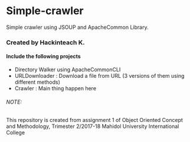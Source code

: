 # Simple-crawler
Simple crawler using JSOUP and ApacheCommon Library.

### Created by Hackinteach K.

#### Include the following projects
- Directory Walker using ApacheCommonCLI
- URLDownloader : Download a file from URL (3 versions of them using different methods)
- Crawler : Main thing happen here

###### NOTE:
This repository is created from assignment 1 of Object Oriented Concept and Methodology, Trimester 2/2017-18
Mahidol University International College
